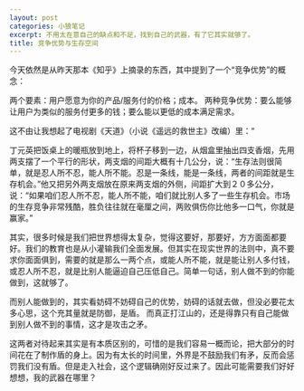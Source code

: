 ```yaml
---
layout: post
categories: 小狼笔记
excerpt: 不用太在意自己的缺点和不足，找到自己的武器，有了它其实就够了。
title: 竞争优势与生存空间
---
```


今天依然是从昨天那本《知乎》上摘录的东西，其中提到了一个“竞争优势”的概念：

两个要素：用户愿意为你的产品/服务付的价格；成本。
两种竞争优势：要么能够让用户为类似的服务付更多的钱；要么能以更低的成本满足需求。

这不由让我想起了电视剧《天道》（小说《遥远的救世主》改编）里：“

丁元英把饭桌上的暖瓶放到地上，将杯子移到一边，从烟盒里抽出四支香烟，先用两支摆了一个平行的形状，两支烟的间距大概有十几公分，说：“生存法则很简单，就是忍人所不忍，能人所不能。忍是一条线，能是一条线，两者的间距就是生存机会。”他又把另外两支烟放在原来两支烟的外侧，间距扩大到２０多公分，说：“如果咱们忍人所不忍，能人所不能，咱们就比别人多了一些生存机会。市场的生存竞争非常残酷，胜负往往就在毫厘之间，两败俱伤你比他多一口气，你就是赢家。” 

其实，很多时候是我们把世界想得太复杂，觉得这要好，那要好，方方面面都要好。我们的教育也是从小灌输我们全面发展。但其实在现实世界的法则中，真不要求你面面俱到，需要的就是那么一两个点，或能人所不能，就是能让别人多付钱，或忍人所不忍，就是比别人能逼迫自己压低自己。简单一句话，别人做不到的你能做到，这就够了。

而别人能做到的，其实看妨碍不妨碍自己的优势，妨碍的话就去做，但没必要花太多心思，这个充其量就是防御，是盾。
而真正打江山的，还是得靠只有自己能做到别人做不到的事情，这才是攻击之矛。

这两者对待起来其实是有本质区别的，可惜的是我们容易一概而论，把大部分的时间花在了制作盾的身上。因为有太长的时间里，外界是不鼓励我们有矛，反而会惩罚我们没有盾。但是走入社会，这个逻辑确刚好反过来了。因此可能需要我们好好想想，我的武器在哪里？
